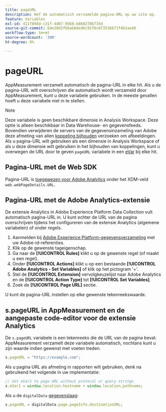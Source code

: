 ```yaml
---
title: pageURL
description: Hef de automatisch verzamelde pagina-URL op uw site op.
feature: Variables
exl-id: 411f894d-c31f-4d07-9568-b0b02786735d
source-git-commit: 6de20d2fbbab6ded6c92f0c6f3536671f4b2ae46
workflow-type: tm+mt
source-wordcount: '300'
ht-degree: 0%

---
```


# pageURL

AppMeasurement verzamelt automatisch de pagina-URL in elke hit. Als u de pagina-URL wilt overschrijven die automatisch wordt verzameld door AppMeasurement, kunt u deze variabele gebruiken. In de meeste gevallen hoeft u deze variabele niet in te stellen.

>[!NOTE]
>
>Deze variabele is geen beschikbare dimensie in Analysis Workspace. Deze optie is alleen beschikbaar in Data Warehouse- en gegevensfeeds. Bovendien verwijderen de servers van de gegevensinzameling van Adobe deze afmeting van allen [koppeling bijhouden](/help/implement/vars/functions/tl-method.md) verzoeken om afbeeldingen. Als u pagina-URL wilt gebruiken als een dimensie in Analysis Workspace of als u deze dimensie wilt gebruiken in het bijhouden van koppelingen, kunt u overwegen de URL door te geven `pageURL` variabele in een [eVar](evar.md) bij elke hit.

## Pagina-URL met de Web SDK

Pagina-URL is [toegewezen voor Adobe Analytics](https://experienceleague.adobe.com/docs/analytics/implementation/aep-edge/variable-mapping.html) onder het XDM-veld `web.webPageDetails.URL`.

## Pagina-URL met de Adobe Analytics-extensie

De extensie Analytics in Adobe Experience Platform Data Collection vult automatisch pagina-URL in. U kunt echter de URL van de pagina overschrijven tijdens het configureren van de extensie Analytics (algemene variabelen) of onder regels.

1. Aanmelden bij [Adobe Experience Platform-gegevensverzameling](https://experience.adobe.com/data-collection) met uw Adobe-id-referenties.
2. Klik op de gewenste tageigenschap.
3. Ga naar de **[!UICONTROL Rules]** klikt u op de gewenste regel (of maakt u een regel).
4. Onder **[!UICONTROL Actions]** klikt u op een bestaande **[!UICONTROL Adobe Analytics - Set Variables]** of klik op het pictogram &#39;+&#39;.
5. Stel de **[!UICONTROL Extension]** vervolgkeuzelijst naar Adobe Analytics en de **[!UICONTROL Action Type]** tot **[!UICONTROL Set Variables]**.
6. Zoek de **[!UICONTROL Page URL]** sectie.

U kunt de pagina-URL instellen op elke gewenste tekenreekswaarde.

## s.pageURL in AppMeasurement en de aangepaste code-editor voor de extensie Analytics

De `s.pageURL` variabele is een tekenreeks die de URL van de pagina bevat. AppMeasurement verzamelt deze variabele automatisch, nochtans kunt u zijn waarde indien gewenst met voeten treden.

```js
s.pageURL = "https://example.com";
```

Als u pagina URL als afmeting in rapporten wilt gebruiken, denk na gebruikend het volgende in uw implementatie:

```js
// Set eVar1 to page URL without protocol or query strings
s.eVar1 = window.location.hostname + window.location.pathname;
```

Als u de `digitalData` [gegevenslaag](../../prepare/data-layer.md):

```js
s.pageURL = digitalData.page.pageInfo.destinationURL;
```
